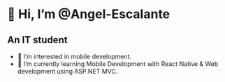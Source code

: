 # 👋 Hi, I’m @Angel-Escalante
## An IT student
- 👀 I’m interested in mobile development.
- 🌱 I’m currently learning Mobile Development with React Native & Web development using ASP.NET MVC.
